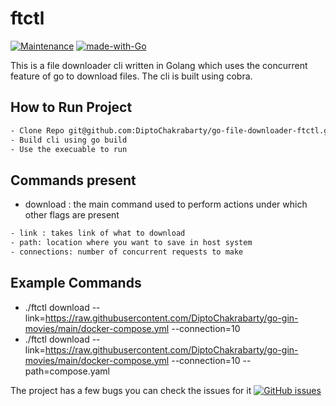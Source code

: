 # ftctl
[![Maintenance](https://img.shields.io/badge/Maintained%3F-yes-green.svg)](https://GitHub.com/Naereen/StrapDown.js/graphs/commit-activity)
[![made-with-Go](https://img.shields.io/badge/Made%20with-Go-1f425f.svg)](http://golang.org)

This is a file downloader cli written in Golang which uses the concurrent feature of go to download files. The cli is built using cobra.

## How to Run Project
```sh
- Clone Repo git@github.com:DiptoChakrabarty/go-file-downloader-ftctl.git
- Build cli using go build
- Use the execuable to run
```

## Commands present

- download : the main command used to perform actions under which other flags are present

```sh
- link : takes link of what to download
- path: location where you want to save in host system
- connections: number of concurrent requests to make
```

## Example Commands

* ./ftctl download --link=https://raw.githubusercontent.com/DiptoChakrabarty/go-gin-movies/main/docker-compose.yml --connection=10
* ./ftctl download --link=https://raw.githubusercontent.com/DiptoChakrabarty/go-gin-movies/main/docker-compose.yml --connection=10 --path=compose.yaml


The project has a few bugs you can check the issues for it [![GitHub issues](https://img.shields.io/github/issues/Naereen/StrapDown.js.svg)](https://GitHub.com/DiptoChakrabarty/go-file-downloader-ftctl/issues/)